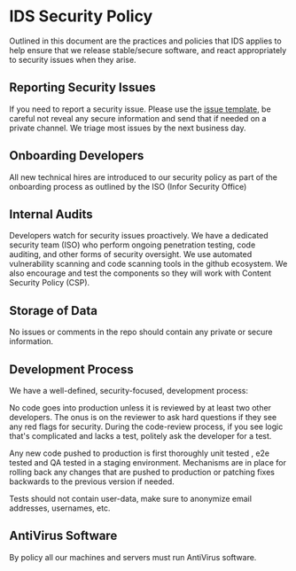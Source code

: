 # IDS Security Policy

Outlined in this document are the practices and policies that IDS applies to help ensure that we release stable/secure software, and react appropriately to security issues when they arise.

## Reporting Security Issues

If you need to report a security issue. Please use the [issue template](https://github.com/infor-design/enterprise-wc/issues/new/choose), be careful not reveal any secure information and send that if needed on a private channel. We triage most issues by the next business day.

## Onboarding Developers

All new technical hires are introduced to our security policy as part of the onboarding process as outlined by the ISO (Infor Security Office)

## Internal Audits

Developers watch for security issues proactively. We have a dedicated security team (ISO) who perform ongoing penetration testing, code auditing, and other forms of security oversight. We use automated vulnerability scanning and code scanning tools in the github ecosystem. We also encourage and test the components so they will work with Content Security Policy (CSP).

## Storage of Data

No issues or comments in the repo should contain any private or secure information.

## Development Process

We have a well-defined, security-focused, development process:

No code goes into production unless it is reviewed by at least two other developers. The onus is on the reviewer to ask hard questions if they see any red flags for security. During the code-review process, if you see logic that's complicated and lacks a test, politely ask the developer for a test.

Any new code pushed to production is first thoroughly unit tested , e2e tested and QA tested in a staging environment. Mechanisms are in place for rolling back any changes that are pushed to production or patching fixes backwards to the previous version if needed.

Tests should not contain user-data, make sure to anonymize email addresses, usernames, etc.

## AntiVirus Software

By policy all our machines and servers must run AntiVirus software.

